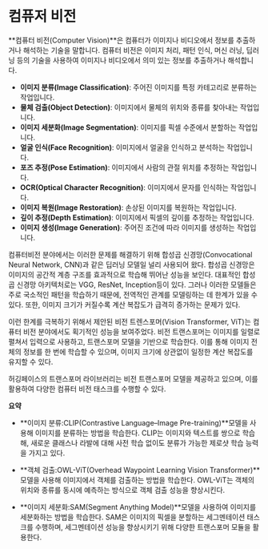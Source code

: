 # 컴퓨저 비전
**컴퓨터 비전(Computer Vision)**은 컴퓨터가 이미지나 비디오에서 정보를 추출하거나 해석하는 기술을 말합니다. 컴퓨터 비전은 이미지 처리, 패턴 인식, 머신 러닝, 딥러닝 등의 기술을 사용하여 이미지나 비디오에서 의미 있는 정보를 추출하거나 해석합니다. 

* **이미지 분류(Image Classification)**: 주어진 이미지를 특정 카테고리로 분류하는 작업입니다.
* **물체 검출(Object Detection)**: 이미지에서 물체의 위치와 종류를 찾아내는 작업입니다.
* **이미지 세분화(Image Segmentation)**: 이미지를 픽셀 수준에서 분할하는 작업입니다.
* **얼굴 인식(Face Recognition)**: 이미지에서 얼굴을 인식하고 분석하는 작업입니다.
* **포즈 추정(Pose Estimation)**: 이미지에서 사람의 관절 위치를 추정하는 작업입니다.
* **OCR(Optical Character Recognition)**: 이미지에서 문자를 인식하는 작업입니다.
* **이미지 복원(Image Restoration)**: 손상된 이미지를 복원하는 작업입니다.
* **깊이 추정(Depth Estimation)**: 이미지에서 픽셀의 깊이를 추정하는 작업입니다.
* **이미지 생성(Image Generation)**: 주어진 조건에 따라 이미지를 생성하는 작업입니다.

컴퓨터비전 분야에서는 이러한 문제를 해결하기 위해 합성곱 신경망(Convocational Neural Network, CNN)과 같은 딥러닝 모델일 널리 사용되어 왔다. 합성곱 신경망은 이미지의 공간적 계층 구조를 효과적으로 학습해 뛰어난 성능을 보인다. 대표적인 합성곱 신경망 아키텍처로는 VGG, ResNet, Inception등이 있다. 그러나 이러한 모델들은 주로 국소적인 패턴을 학습하기 때문에, 전역적인 관계를 모델링하는 데 한계가 있을 수 있다. 또한, 이미지 크기가 커질수록 계산 복잡도가 급격히 증가하는 문제가 있다.

이런 한계를 극복하기 위해서 제안된 비전 트렌스포머(Vision Transformer, ViT)는 컴퓨터 비전 분야에서도 획기적인 성능을 보여주었다. 비전 트랜스포머는 이미지를 일렬로 펼쳐서 입력으로 사용하고, 트랜스포머 모델을 기반으로 학습한다. 이를 통해 이미지 전체의 정보를 한 번에 학습할 수 있으며, 이미지 크기에 상관없이 일정한 계산 복잡도를 유지할 수 있다.

허깅페이스의 트랜스포머 라이브러리는 비전 트랜스포머 모델을 제공하고 있으며, 이를 활용하여 다양한 컴퓨터 비전 태스크를 수행할 수 있다.

**요약**
* **이미지 분류:CLIP(Contrastive Language–Image Pre-training)**모델을 사용해 이미지를 분류하는 방법을 학습한다. CLIP는 이미지와 텍스트를 쌍으로 학습해, 새로운 클래스나 라발에 대해 사전 학습 없이도 분류가 가능한 제로샷 학습 능력을 가지고 있다. 

* **객체 검출:OWL-ViT(Overhead Waypoint Learning Vision Transformer)**모델을 사용해 이미지에서 객체를 검출하는 방법을 학습한다. OWL-ViT는 객체의 위치와 종류를 동시에 예측하는 방식으로 객체 검출 성능을 향상시킨다.

* **이미지 세분화:SAM(Segment Anything Model)**모델을 사용하여 이미지를 세분화하는 방법을 학습한다. SAM은 이미지의 픽셀을 분할하는 세그멘테이션 태스크를 수행하며, 세그멘테이션 성능을 향상시키기 위해 다양한 트랜스포머 모듈을 활용한다.
